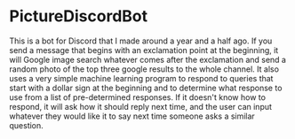 # PictureDiscordBot

This is a bot for Discord that I made around a year and a half ago. If you send a message that begins with an exclamation point at the beginning, it will Google image search whatever comes after the exclamation and send a random photo of the top three google results to the whole channel. It also uses a very simple machine learning program to respond to queries that start with a dollar sign at the beginning and to determine what response to use from a list of pre-determined responses. If it doesn't know how to respond, it will ask how it should reply next time, and the user can input whatever they would like it to say next time someone asks a similar question. 

